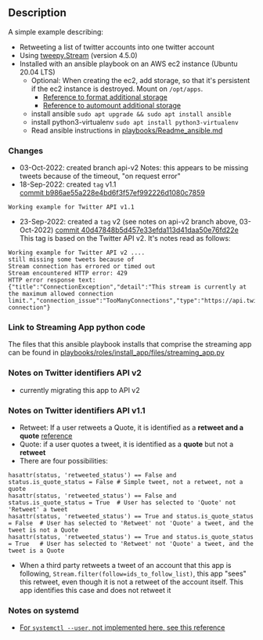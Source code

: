 
## Description
A simple example describing:
* Retweeting a list of twitter accounts into one twitter account
* Using [tweepy.Stream](https://docs.tweepy.org/en/stable/streaming.html) (version 4.5.0)
* Installed with an ansible playbook on an AWS ec2 instance (Ubuntu 20.04 LTS)
    * Optional: When creating the ec2, add storage, so that it's persistent if the ec2 instance is destroyed.  Mount on `/opt/apps`.
         * [Reference to format additional storage](https://docs.aws.amazon.com/AWSEC2/latest/UserGuide/add-instance-store-volumes.html)
         * [Reference to automount additional storage](https://docs.aws.amazon.com/AWSEC2/latest/UserGuide/ebs-using-volumes.html#ebs-mount-after-reboot)
    * install ansible `sudo apt upgrade && sudo apt install ansible`
    * install python3-virtualenv `sudo apt install python3-virtualenv`
    * Read ansible instructions in [playbooks/Readme_ansible.md](https://github.com/johnedstone/twitter-stream-retreat-simple/tree/main/playbooks)

### Changes
* 03-Oct-2022: created branch api-v2 Notes: this appears to be missing tweets because of the timeout, "on request error"
* 18-Sep-2022: created `tag` v1.1  
[commit b986ae55a228e4bd6f3f57ef992226d1080c7859](https://github.com/johnedstone/twitter-stream-retreat-simple/tree/b986ae55a228e4bd6f3f57ef992226d1080c7859)  
```
Working example for Twitter API v1.1
```
* 23-Sep-2022: created a `tag` v2 (see notes on api-v2 branch above, 03-Oct-2022)
[commit 40d47848b5d457e33efda113d41daa50e76fd22e](https://github.com/johnedstone/twitter-stream-retreat-simple/tree/40d47848b5d457e33efda113d41daa50e76fd22e)    
This tag is based on the Twitter API v2.  It's notes read as follows:
```
Working example for Twitter API v2 ....
still missing some tweets because of
Stream connection has errored or timed out
Stream encountered HTTP error: 429
HTTP error response text: {"title":"ConnectionException","detail":"This stream is currently at the maximum allowed connection limit.","connection_issue":"TooManyConnections","type":"https://api.twitter.com/2/problems/streaming-connection"}
```

### Link to Streaming App python code
The files that this ansible playbook installs
that comprise the streaming app can be found in
[playbooks/roles/install_app/files/streaming_app.py](https://github.com/johnedstone/twitter-stream-retreat-simple/tree/main/playbooks/roles/install_app/files)

### Notes on Twitter identifiers API v2
* currently migrating this app to API v2

### Notes on Twitter identifiers API v1.1
* Retweet: If a user retweets a Quote, it is identified as a __retweet and a quote__
[reference](https://developer.twitter.com/en/docs/twitter-api/v1/data-dictionary/object-model/tweet)
* Quote: if a user quotes a tweet, it is identified as a __quote__ but not a __retweet__
* There are four possibilities:
```
hasattr(status, 'retweeted_status') == False and status.is_quote_status = False # Simple tweet, not a retweet, not a quote
hasattr(status, 'retweeted_status') == False and status.is_quote_status = True  # User has selected to 'Quote' not 'Retweet' a tweet
hasattr(status, 'retweeted_status') == True and status.is_quote_status = False  # User has selected to 'Retweet' not 'Quote' a tweet, and the tweet is not a Quote
hasattr(status, 'retweeted_status') == True and status.is_quote_status = True   # User has selected to 'Retweet' not 'Quote' a tweet, and the tweet is a Quote
```
* When a third party retweets a tweet of an account that this app is following, `Stream.filter(follow=ids_to_follow_list)`, this app "sees" this retweet, even though it is not a retweet of the account itself.  This app identifies this case and does not retweet it 

### Notes on systemd
* [For `systemctl --user`, not implemented here, see this reference](https://github.com/torfsen/python-systemd-tutorial)
<!--
# vim: ai et ts=4 sw=4 sts=4 nu
-->
